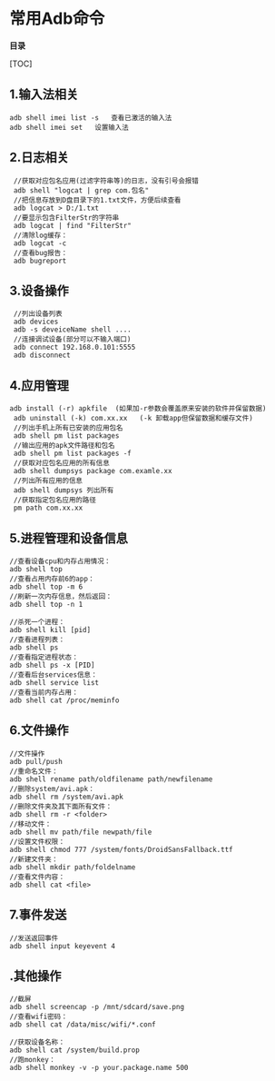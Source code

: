 # 常用Adb命令

**目录**

[TOC]

## 1.输入法相关  

	adb shell imei list -s   查看已激活的输入法
	adb shell imei set   设置输入法

## 2.日志相关  
    
     //获取对应包名应用(过滤字符串等)的日志，没有引号会报错
     adb shell "logcat | grep com.包名"                         
     //把信息存放到D盘目录下的1.txt文件，方便后续查看
     adb logcat > D:/1.txt
     //要显示包含FilterStr的字符串
     adb logcat | find "FilterStr"   
     //清除log缓存：
     adb logcat -c
     //查看bug报告：
     adb bugreport
	 
## 3.设备操作
     
     //列出设备列表
     adb devices
     adb -s deveiceName shell ....
     //连接调试设备(部分可以不输入端口)
     adb connect 192.168.0.101:5555 
     adb disconnect
	 
## 4.应用管理
    
    adb install (-r) apkfile  (如果加-r参数会覆盖原来安装的软件并保留数据)
	 adb uninstall (-k) com.xx.xx   (-k 卸载app但保留数据和缓存文件)
	 //列出手机上所有已安装的应用包名
	 adb shell pm list packages 
	 //输出应用的apk文件路径和包名
	 adb shell pm list packages -f
	 //获取对应包名应用的所有信息
	 adb shell dumpsys package com.examle.xx
	 //列出所有应用的信息
	 adb shell dumpsys 列出所有
	 //获取指定包名应用的路径
	 pm path com.xx.xx 
	 
## 5.进程管理和设备信息
    
    //查看设备cpu和内存占用情况：
	adb shell top
	//查看占用内存前6的app：
	adb shell top -m 6
	//刷新一次内存信息，然后返回：
	adb shell top -n 1
	
	//杀死一个进程：
	adb shell kill [pid]
	//查看进程列表：
	adb shell ps
	//查看指定进程状态：
	adb shell ps -x [PID]
	//查看后台services信息：
	adb shell service list
	//查看当前内存占用：
	adb shell cat /proc/meminfo
	
## 6.文件操作
    
    //文件操作
	adb pull/push
	//重命名文件：
	adb shell rename path/oldfilename path/newfilename
	//删除system/avi.apk：
	adb shell rm /system/avi.apk
	//删除文件夹及其下面所有文件：
	adb shell rm -r <folder>
	//移动文件：
	adb shell mv path/file newpath/file
	//设置文件权限：
	adb shell chmod 777 /system/fonts/DroidSansFallback.ttf
	//新建文件夹：
	adb shell mkdir path/foldelname
	//查看文件内容：
	adb shell cat <file>
	
## 7.事件发送
    
    //发送返回事件
	adb shell input keyevent 4 
	
	
	
	
## .其他操作
    //截屏
	adb shell screencap -p /mnt/sdcard/save.png
	//查看wifi密码：
	adb shell cat /data/misc/wifi/*.conf
	
	//获取设备名称：
	adb shell cat /system/build.prop
	//跑monkey：
	adb shell monkey -v -p your.package.name 500

        

	 






